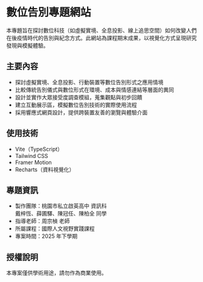 # 數位告別專題網站

本專題旨在探討數位科技（如虛擬實境、全息投影、線上追思空間）如何改變人們在後疫情時代的告別與紀念方式。此網站為課程期末成果，以視覺化方式呈現研究發現與模擬體驗。

## 主要內容

- 探討虛擬實境、全息投影、行動裝置等數位告別形式之應用情境
- 比較傳統告別儀式與數位形式在環境、成本與情感連結等層面的異同
- 設計並實作大眾接受度調查模組，蒐集觀點與初步回饋
- 建立互動展示區，模擬數位告別技術的實際使用流程
- 採用響應式網頁設計，提供跨裝置友善的瀏覽與體驗介面

## 使用技術
- Vite（TypeScript）
- Tailwind CSS
- Framer Motion
- Recharts（資料視覺化）

## 專題資訊
- 製作團隊：桃園市私立啟英高中 資訊科  
  戴梓恆、薛圃驛、陳冠任、陳柏全 同學
- 指導老師：周宗楨 老師
- 所屬課程：國際人文視野實踐課程
- 專案時間：2025 年下學期

## 授權說明
本專案僅供學術用途，請勿作為商業使用。
